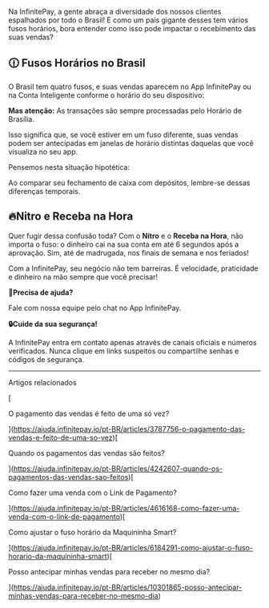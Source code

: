 Na InfinitePay, a gente abraça a diversidade dos nossos clientes espalhados por todo o Brasil! E como um país gigante desses tem vários fusos horários, bora entender como isso pode impactar o recebimento das suas vendas?

## **🕧 Fusos Horários no Brasil**

O Brasil tem quatro fusos, e suas vendas aparecem no App InfinitePay ou na Conta Inteligente conforme o horário do seu dispositivo:

**Mas atenção:** As transações são sempre processadas pelo Horário de Brasília.

Isso significa que, se você estiver em um fuso diferente, suas vendas podem ser antecipadas em janelas de horário distintas daquelas que você visualiza no seu app.

Pensemos nesta situação hipotética:

Ao comparar seu fechamento de caixa com depósitos, lembre-se dessas diferenças temporais.

## **🔥Nitro e Receba na Hora**

Quer fugir dessa confusão toda? Com o **Nitro** e o **Receba na Hora**, não importa o fuso: o dinheiro cai na sua conta em até 6 segundos após a aprovação. Sim, até de madrugada, nos finais de semana e nos feriados!

Com a InfinitePay, seu negócio não tem barreiras. É velocidade, praticidade e dinheiro na mão sempre que você precisar!

**🔔Precisa de ajuda?**

Fale com nossa equipe pelo chat no App InfinitePay.

**🔒Cuide da sua segurança!**

A InfinitePay entra em contato apenas através de canais oficiais e números verificados. Nunca clique em links suspeitos ou compartilhe senhas e códigos de segurança.

___

Artigos relacionados

[

O pagamento das vendas é feito de uma só vez?

](https://ajuda.infinitepay.io/pt-BR/articles/3787756-o-pagamento-das-vendas-e-feito-de-uma-so-vez)[

Quando os pagamentos das vendas são feitos?

](https://ajuda.infinitepay.io/pt-BR/articles/4242607-quando-os-pagamentos-das-vendas-sao-feitos)[

Como fazer uma venda com o Link de Pagamento?

](https://ajuda.infinitepay.io/pt-BR/articles/4616168-como-fazer-uma-venda-com-o-link-de-pagamento)[

Como ajustar o fuso horário da Maquininha Smart?

](https://ajuda.infinitepay.io/pt-BR/articles/6184291-como-ajustar-o-fuso-horario-da-maquininha-smart)[

Posso antecipar minhas vendas para receber no mesmo dia?

](https://ajuda.infinitepay.io/pt-BR/articles/10301865-posso-antecipar-minhas-vendas-para-receber-no-mesmo-dia)
